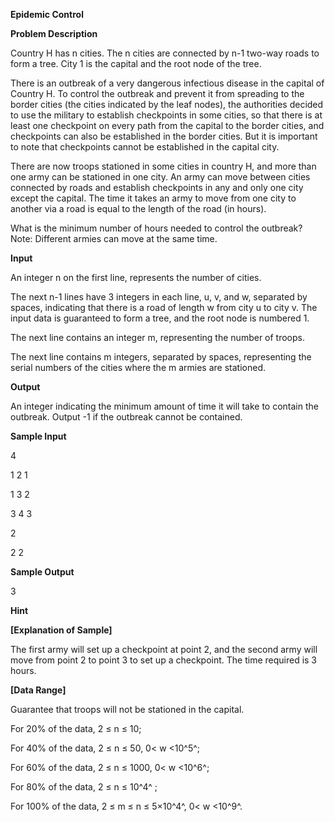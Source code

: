 **Epidemic Control**

**Problem Description**

Country H has n cities. The n cities are connected by n-1 two-way roads to form a tree. City 1 is the capital and the root node of the tree.

There is an outbreak of a very dangerous infectious disease in the capital of Country H. To control the outbreak and prevent it from spreading to the border cities (the cities indicated by the leaf nodes), the authorities decided to use the military to establish checkpoints in some cities, so that there is at least one checkpoint on every path from the capital to the border cities, and checkpoints can also be established in the border cities. But it is important to note that checkpoints cannot be established in the capital city.

There are now troops stationed in some cities in country H, and more than one army can be stationed in one city. An army can move between cities connected by roads and establish checkpoints in any and only one city except the capital. The time it takes an army to move from one city to another via a road is equal to the length of the road (in hours).

What is the minimum number of hours needed to control the outbreak? Note: Different armies can move at the same time.

**Input**

An integer n on the first line, represents the number of cities.

The next n-1 lines have 3 integers in each line, u, v, and w, separated by spaces, indicating that there is a road of length w from city u to city v. The input data is guaranteed to form a tree, and the root node is numbered 1.

The next line contains an integer m, representing the number of troops.

The next line contains m integers, separated by spaces, representing the serial numbers of the cities where the m armies are stationed.

**Output**

An integer indicating the minimum amount of time it will take to contain the outbreak. Output -1 if the outbreak cannot be contained.

**Sample Input**

4

1 2 1

1 3 2

3 4 3

2

2 2

**Sample Output**

3

**Hint**

**\[Explanation of Sample\]**

The first army will set up a checkpoint at point 2, and the second army will move from point 2 to point 3 to set up a checkpoint. The time required is 3 hours.

**\[Data Range\]**

Guarantee that troops will not be stationed in the capital.

For 20% of the data, 2 ≤ n ≤ 10;

For 40% of the data, 2 ≤ n ≤ 50, 0\< w \<10^5^;

For 60% of the data, 2 ≤ n ≤ 1000, 0\< w \<10^6^;

For 80% of the data, 2 ≤ n ≤ 10^4^ ;

For 100% of the data, 2 ≤ m ≤ n ≤ 5×10^4^, 0\< w \<10^9^.
